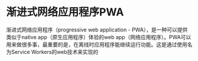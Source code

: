 # 渐进式网络应用程序PWA

渐进式网络应用程序（progressive web application - PWA），是一种可以提供类似于native app（原生应用程序）体验的web app（网络应用程序）。PWA可以用来做很多事，最重要的是，在离线时应用程序能继续运行功能。这是通过使用名为Service Workers的web技术来实现的


































